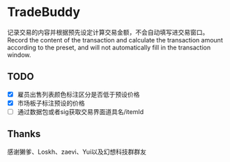 # TradeBuddy

记录交易的内容并根据预先设定计算交易金额，不会自动填写进交易窗口。
Record the content of the transaction and calculate the transaction amount according to the preset, and will not automatically fill in the transaction window.

## TODO

- [x] 雇员出售列表颜色标注区分是否低于预设价格
- [x] 市场板子标注预设的价格
- [ ] 通过数据包或者sig获取交易界面道具名/itemId

## Thanks

感谢獭爹、Loskh、zaevi、Yui以及幻想科技群群友
